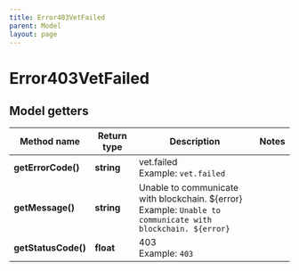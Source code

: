 ```yaml
---
title: Error403VetFailed
parent: Model
layout: page
---
```


# Error403VetFailed

## Model getters

Method name | Return type | Description | Notes
------------ | ------------- | ------------- | -------------
**getErrorCode()** | **string** | vet.failed <br>Example: `vet.failed` |
**getMessage()** | **string** | Unable to communicate with blockchain. ${error} <br>Example: `Unable to communicate with blockchain. ${error}` |
**getStatusCode()** | **float** | 403 <br>Example: `403` |

